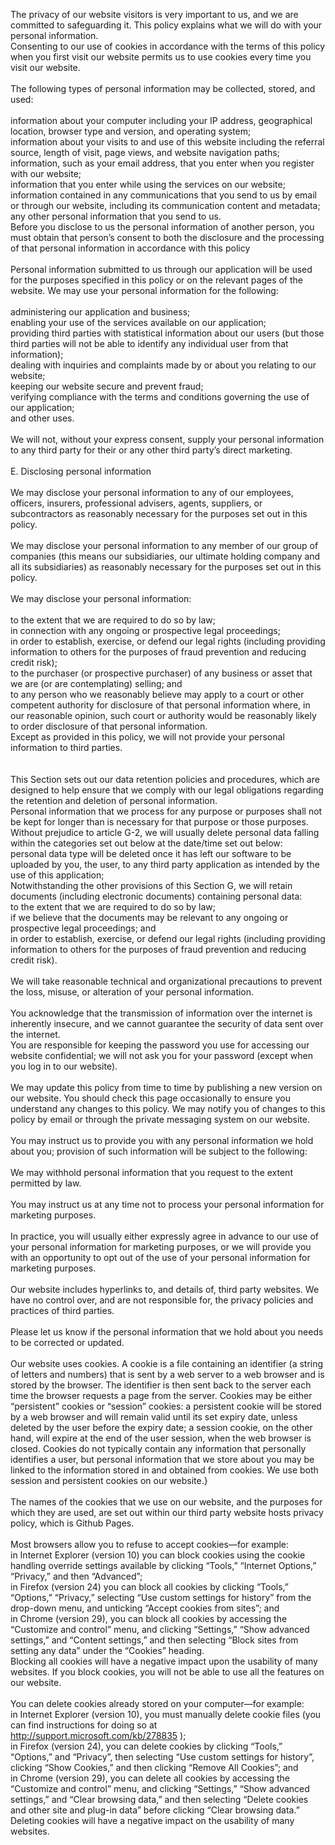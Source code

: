 The privacy of our website visitors is very important to us, and we are committed to safeguarding it. This policy explains what we will do with your personal information.<br/>
Consenting to our use of cookies in accordance with the terms of this policy when you first visit our website permits us to use cookies every time you visit our website.<br/>
<br/>
The following types of personal information may be collected, stored, and used:<br/>
<br/>
information about your computer including your IP address, geographical location, browser type and version, and operating system;<br/>
information about your visits to and use of this website including the referral source, length of visit, page views, and website navigation paths;<br/>
information, such as your email address, that you enter when you register with our website;<br/>
information that you enter while using the services on our website;<br/>
information contained in any communications that you send to us by email or through our website, including its communication content and metadata;<br/>
any other personal information that you send to us.<br/>
Before you disclose to us the personal information of another person, you must obtain that person’s consent to both the disclosure and the processing of that personal information in accordance with this policy<br/>
<br/>
Personal information submitted to us through our application will be used for the purposes specified in this policy or on the relevant pages of the website. We may use your personal information for the following:<br/>
<br/>
administering our application and business;<br/>
enabling your use of the services available on our application;<br/>
providing third parties with statistical information about our users (but those third parties will not be able to identify any individual user from that information);<br/>
dealing with inquiries and complaints made by or about you relating to our website;<br/>
keeping our website secure and prevent fraud;<br/>
verifying compliance with the terms and conditions governing the use of our application;<br/>
and other uses.<br/>
<br/>
We will not, without your express consent, supply your personal information to any third party for their or any other third party’s direct marketing.<br/>
<br/>
E. Disclosing personal information<br/>
<br/>
We may disclose your personal information to any of our employees, officers, insurers, professional advisers, agents, suppliers, or subcontractors as reasonably necessary for the purposes set out in this policy.<br/>
<br/>
We may disclose your personal information to any member of our group of companies (this means our subsidiaries, our ultimate holding company and all its subsidiaries) as reasonably necessary for the purposes set out in this policy.<br/>
<br/>
We may disclose your personal information:<br/>
<br/>
to the extent that we are required to do so by law;<br/>
in connection with any ongoing or prospective legal proceedings;<br/>
in order to establish, exercise, or defend our legal rights (including providing information to others for the purposes of fraud prevention and reducing credit risk);<br/>
to the purchaser (or prospective purchaser) of any business or asset that we are (or are contemplating) selling; and<br/>
to any person who we reasonably believe may apply to a court or other competent authority for disclosure of that personal information where, in our reasonable opinion, such court or authority would be reasonably likely to order disclosure of that personal information.<br/>
Except as provided in this policy, we will not provide your personal information to third parties.<br/>
<br/>
<br/>
This Section sets out our data retention policies and procedures, which are designed to help ensure that we comply with our legal obligations regarding the retention and deletion of personal information.<br/>
Personal information that we process for any purpose or purposes shall not be kept for longer than is necessary for that purpose or those purposes.<br/>
Without prejudice to article G-2, we will usually delete personal data falling within the categories set out below at the date/time set out below:<br/>
personal data type will be deleted once it has left our software to be uploaded by you, the user, to any third party application as intended by the use of this application; <br/>
Notwithstanding the other provisions of this Section G, we will retain documents (including electronic documents) containing personal data:<br/>
to the extent that we are required to do so by law;<br/>
if we believe that the documents may be relevant to any ongoing or prospective legal proceedings; and<br/>
in order to establish, exercise, or defend our legal rights (including providing information to others for the purposes of fraud prevention and reducing credit risk).<br/>
<br/>
We will take reasonable technical and organizational precautions to prevent the loss, misuse, or alteration of your personal information.<br/>
<br/>
You acknowledge that the transmission of information over the internet is inherently insecure, and we cannot guarantee the security of data sent over the internet.<br/>
You are responsible for keeping the password you use for accessing our website confidential; we will not ask you for your password (except when you log in to our website).<br/>
<br/>
We may update this policy from time to time by publishing a new version on our website. You should check this page occasionally to ensure you understand any changes to this policy. We may notify you of changes to this policy by email or through the private messaging system on our website.<br/>
<br/>
You may instruct us to provide you with any personal information we hold about you; provision of such information will be subject to the following:<br/>
<br/>
We may withhold personal information that you request to the extent permitted by law.<br/>
<br/>
You may instruct us at any time not to process your personal information for marketing purposes.<br/>
<br/>
In practice, you will usually either expressly agree in advance to our use of your personal information for marketing purposes, or we will provide you with an opportunity to opt out of the use of your personal information for marketing purposes.<br/>
<br/>
Our website includes hyperlinks to, and details of, third party websites. We have no control over, and are not responsible for, the privacy policies and practices of third parties.<br/>
<br/>
Please let us know if the personal information that we hold about you needs to be corrected or updated.<br/>
<br/>
Our website uses cookies. A cookie is a file containing an identifier (a string of letters and numbers) that is sent by a web server to a web browser and is stored by the browser. The identifier is then sent back to the server each time the browser requests a page from the server. Cookies may be either “persistent” cookies or “session” cookies: a persistent cookie will be stored by a web browser and will remain valid until its set expiry date, unless deleted by the user before the expiry date; a session cookie, on the other hand, will expire at the end of the user session, when the web browser is closed. Cookies do not typically contain any information that personally identifies a user, but personal information that we store about you may be linked to the information stored in and obtained from cookies. We use both session and persistent cookies on our website.}<br/>
<br/>
The names of the cookies that we use on our website, and the purposes for which they are used, are set out within our third party website hosts privacy policy, which is Github Pages.<br/>
<br/>
Most browsers allow you to refuse to accept cookies—for example:<br/>
in Internet Explorer (version 10) you can block cookies using the cookie handling override settings available by clicking “Tools,” “Internet Options,” “Privacy,” and then “Advanced”;<br/>
in Firefox (version 24) you can block all cookies by clicking “Tools,” “Options,” “Privacy,” selecting “Use custom settings for history” from the drop-down menu, and unticking “Accept cookies from sites”; and<br/>
in Chrome (version 29), you can block all cookies by accessing the “Customize and control” menu, and clicking “Settings,” “Show advanced settings,” and “Content settings,” and then selecting “Block sites from setting any data” under the “Cookies” heading.<br/>
Blocking all cookies will have a negative impact upon the usability of many websites. If you block cookies, you will not be able to use all the features on our website.<br/>
<br/>
You can delete cookies already stored on your computer—for example:<br/>
in Internet Explorer (version 10), you must manually delete cookie files (you can find instructions for doing so at http://support.microsoft.com/kb/278835 );<br/>
in Firefox (version 24), you can delete cookies by clicking “Tools,” “Options,” and “Privacy”, then selecting “Use custom settings for history”, clicking “Show Cookies,” and then clicking “Remove All Cookies”; and<br/>
in Chrome (version 29), you can delete all cookies by accessing the “Customize and control” menu, and clicking “Settings,” “Show advanced settings,” and “Clear browsing data,” and then selecting “Delete cookies and other site and plug-in data” before clicking “Clear browsing data.”<br/>
Deleting cookies will have a negative impact on the usability of many websites.<br/>
<br/>
<br/>

